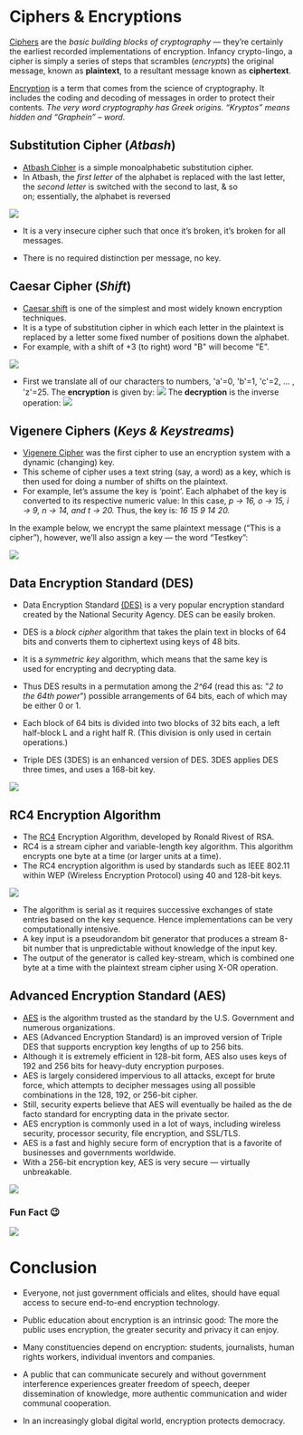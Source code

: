 ﻿# Ciphers & Encryptions
[Ciphers](https://en.wikipedia.org/wiki/Cipher) are the *basic building blocks of cryptography* — they’re certainly the earliest recorded implementations of encryption.
Infancy crypto-lingo, a cipher is simply a series of steps that scrambles (*encrypts*) the original message, known as **plaintext**,  to a resultant message known as **ciphertext**.

[Encryption](https://en.wikipedia.org/wiki/Encryption) is a term that comes from the science of cryptography. It    includes the coding and decoding of messages in order to protect    their contents.
*The very word cryptography has Greek origins. “Kryptos” means hidden    and “Graphein” – word.*

## Substitution Cipher (*Atbash*)
 - [Atbash Cipher](https://en.wikipedia.org/wiki/Atbash) is a simple monoalphabetic  substitution cipher.
 - In Atbash, the *first letter* of the alphabet is replaced with the last
   letter, the *second letter* is switched with the second to last, & so  
   on; essentially, the alphabet is reversed

![](https://lh3.googleusercontent.com/TzkpbbtqI1UXc7V4xpthpoEUKIGxvl37uKK2di4quAQKMGxabMyCSZ8JpDwwzi8oHb6p8WN_nWU3qqfmXC4S6-9qHa_0diAX6MDOf3MHGrFoYuQgORUO1vYkU1RP-TIjUqJWKfGT)

 - It is a very insecure cipher such that once it’s broken, it’s broken 
   for all messages. 
   
 - There is no required distinction per message, no       key.

##  Caesar Cipher  (*Shift*)

 - [Caesar shift](https://en.wikipedia.org/wiki/Caesar_cipher) is one of the simplest and most widely known encryption
   techniques. 
 - It is a type of substitution cipher in which each letter    in the
   plaintext is replaced by a letter some fixed number of  positions
   down the alphabet.
 - For example, with a shift of +3 (to right) word "B" will become
   "E".

![](https://lh5.googleusercontent.com/XBptfDhtUjiX8KP16SJIxkhCjdWdPd6z2ndSGMUTRocfSTetn6hrmNHRKadOgxQzMqmqqAtH4l6bChMgTjHLZoph9xK9q5JPhjXEfa7pDNT30gk2u9bvXwZ8L5O_lfjni73fgxZy)

 - First we translate all of our characters to numbers, 'a'=0, 'b'=1,
   'c'=2, ... , 'z'=25.
The **encryption** is given by:	 				![](https://lh4.googleusercontent.com/R-Ic-5BCHON4KZypRgAd_RwNlUDPRswPhyc7UelIdfZDteZtsjCGxdBhIoWeaLEGbZx3-Qt0V5OQdi0_mE2VG4_Az3gEGrSSf_y_X0G9OYHXNJC3wLQXk6VgE0tDDPepnPldg0pI)
The **decryption** is the inverse operation:   **![](https://lh4.googleusercontent.com/7E4nSqR0sGUH6oI8OKnKV5bs1fPUpRKyxnZM4mQJudXeVlUYqoNqnSXf9_Oz1T-XhQdt2RrSYb00GfgrILPpbqgj2tDJTFUNUIInbRLL0laVoeKFsl8SoK1uK0xC_PQJYWZjhfvA)**

## Vigenere Ciphers (*Keys & Keystreams*)

 - [Vigenere Cipher](https://en.wikipedia.org/wiki/Vigen%C3%A8re_cipher) was the first cipher to use an encryption system with
   a dynamic (changing) key.
 - This scheme of cipher uses a text string (say, a word) as a key,
   which is then used for doing a number of shifts on the plaintext.
 - For example, let’s assume the key is ‘point’. Each alphabet of the
   key is converted to its respective numeric value: In this case,
*p → 16, o → 15, i → 9, n → 14, and t → 20.*
Thus, the key is: *16 15 9 14 20.*

In the example below, we encrypt the same plaintext message (“This is a cipher”), however, we’ll also assign a key — the word “Testkey”:

![](https://lh3.googleusercontent.com/Wv1detw3C5CQpXPYq4HsUyh8pj7H2sSAnhtL5h2PqNdtWSvXmV1FN6YqaSz_cgCVMo7PljyYNNdKDkUu6Oz15FmtdaMXgHCVa-wd86FKYc7XTTG0yuoYBzpXUvFxoCuJ-gq0BIJw)

## Data Encryption Standard (DES) 
 - Data Encryption Standard [(DES)](https://en.wikipedia.org/wiki/Data_Encryption_Standard) is a very popular encryption standard
   created by the National Security Agency. DES can be easily broken.
 - DES is a *block cipher* algorithm that takes the plain text in blocks
   of 64 bits and converts them to ciphertext using keys of 48 bits.
 - It is a *symmetric key* algorithm, which means that the same key is   
   used for encrypting and decrypting ​data.
 - Thus DES results in a permutation among the *2^64* (read this as: "*2 to
   the 64th power*") possible arrangements of 64 bits, each of which may
   be either 0 or 1.
 - Each block of 64 bits is divided into two blocks of 32 bits each, a
   left half-block L and a right half R. (This division is only used in
   certain operations.)
   
 - Triple DES (3DES) is an enhanced version of DES. 3DES applies DES
   three times, and uses a 168-bit key.

![](https://lh4.googleusercontent.com/t_C2WyRJqr_fr97b89CxU2i-8JFBdT7JulDP3SIjF98Gd8D7nlAcQKx-yrauiPD0opqS02CAqlIcjzhbs2HXIIEptSEho320Hq2YHc9N2d5SVhh-0gPNWn7R26N5ngxNlx6eJ9oK)

## RC4 Encryption Algorithm

 - The [RC4](https://en.wikipedia.org/wiki/RC4) Encryption Algorithm, developed by Ronald Rivest of RSA.
 - RC4 is a stream cipher and variable-length key algorithm. This algorithm encrypts one byte at a time (or larger units at a time).
 - The RC4 encryption algorithm is used by standards such as IEEE 802.11
   within WEP (Wireless Encryption Protocol) using 40 and 128-bit keys.

![](https://lh5.googleusercontent.com/ubyKCogMlu-FnQwkfdQtl9RLsDhP800bY4Vl8WTpzpp6cvMBTfV9XMkIrF47NkMwv2nFCq2-5Ln3pW8c7EHe7gj6YZKwfrPTGzeNlf5MXK1PQ-De7EL_h5d8tnn0gYTDXmpBFpE8)
 - The algorithm is serial as it requires successive exchanges of state
   entries based on the key sequence. Hence implementations can be very
   computationally intensive.
 - A key input is a pseudorandom bit generator that produces a stream
   8-bit number that is unpredictable without knowledge of the input
   key.
 - The output of the generator is called key-stream, which is combined
   one byte at a time with the plaintext stream cipher using X-OR
   operation.

## Advanced Encryption Standard (AES)

 - [AES](https://en.wikipedia.org/wiki/Advanced_Encryption_Standard) is the algorithm trusted as the standard by the U.S. Government and numerous organizations.
 - AES (Advanced Encryption Standard) is an improved version of Triple DES that supports encryption key lengths of up to 256 bits.
 - Although it is extremely efficient in 128-bit form, AES also uses
   keys of 192 and 256 bits for heavy-duty encryption purposes.
 - AES is largely considered impervious to all attacks, except for brute
   force, which attempts to decipher messages using all possible
   combinations in the 128, 192, or 256-bit cipher.
 - Still, security experts believe that AES will eventually be hailed as
   the de facto standard for encrypting data in the private sector.
 - AES encryption is commonly used in a lot of ways, including wireless
   security, processor security, file encryption, and SSL/TLS. 
 - AES is a fast and highly secure form of encryption that is a favorite
   of businesses and governments worldwide.
 - With a 256-bit encryption key, AES is very secure — virtually
   unbreakable. 

![](https://lh3.googleusercontent.com/Lv8e7fHUm8kxBkrMd2S9D4Vesc_ZvprYGuxSBftPNVy6UZ0qfct8VtlQ7hffv8HmmGEl5VaGmErbTS3W9Gbj-Nj9hFLnRQXDsCvTzrLkbdL8IlX8uPBAmtDHYnH4otbO99CApuI-)

### Fun Fact 😉
![](https://lh4.googleusercontent.com/3Xhog2vjc4Gw7-0EPj0sZ5SmdfbOo18fLxf5x6b70iw96gSyB6M7T5M7ib_Kwd1zIRDnXUoetXTYkJQ4PeU00Olu2V7V7RQ3XkVJwAIZy5EfD-vSng58lWveOmLfg5INsUpQu6VZ)


 # Conclusion
 - Everyone, not just government officials and elites, should have equal
   access to secure end-to-end encryption technology.   
 - Public education about encryption is an intrinsic good: The more the public uses  encryption, the greater security and privacy it can enjoy.   
 - Many constituencies depend on encryption: students, journalists, human   
   rights workers, individual inventors and companies.
 
 - A public that can communicate securely and without government
   interference experiences greater freedom of speech, deeper
   dissemination of knowledge, more authentic communication and wider
   communal cooperation.
 - In an increasingly global digital world, encryption protects
   democracy.

